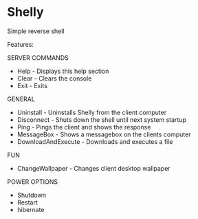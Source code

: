 # Shelly
Simple reverse shell

Features:

SERVER COMMANDS
- Help - Displays this help section
- Clear - Clears the console
- Exit - Exits

GENERAL
- Uninstall - Uninstalls Shelly from the client computer
- Disconnect - Shuts down the shell until next system startup
- Ping - Pings the client and shows the response
- MessageBox - Shows a messagebox on the clients computer
- DownloadAndExecute - Downloads and executes a file

FUN
- ChangeWallpaper - Changes client desktop wallpaper

POWER OPTIONS
- Shutdown
- Restart
- hibernate
